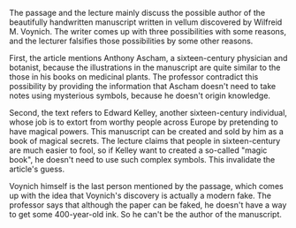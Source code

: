 The passage and the lecture mainly discuss the possible author of the beautifully handwritten
manuscript written in vellum discovered by Wilfreid M. Voynich. The writer comes up with three
possibilities with some reasons, and the lecturer falsifies those possibilities by some other
reasons.

First, the article mentions Anthony Ascham, a sixteen-century physician and botanist, because
the illustrations in the manuscript are quite similar to the those in his books on medicinal
plants. The professor contradict this possibility by providing the information that Ascham
doesn't need to take notes using mysterious symbols, because he doesn't origin knowledge.

Second, the text refers to Edward Kelley, another sixteen-century individual, whose job is to
extort from worthy people across Europe by pretending to have magical powers. This manuscript
can be created and sold by him as a book of magical secrets. The lecture claims that people
in sixteen-century are much easier to fool, so if Kelley want to created a so-called
"magic book", he doesn't need to use such complex symbols. This invalidate the article's guess.

Voynich himself is the last person mentioned by the passage, which comes up with the idea that
Voynich's discovery is actually a modern fake. The professor says that although the paper can
be faked, he doesn't have a way to get some 400-year-old ink. So he can't be the author of the
manuscript.

